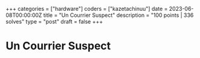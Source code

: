 +++
categories = ["hardware"]
coders = ["kazetachinuu"]
date = 2023-06-08T00:00:00Z
title = "Un Courrier Suspect"
description = "100 points | 336 solves"
type = "post"
draft = false
+++

# Un Courrier Suspect

